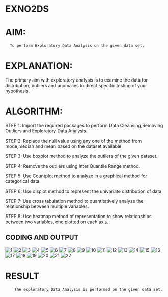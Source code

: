 # EXNO2DS
# AIM:
      To perform Exploratory Data Analysis on the given data set.
      
# EXPLANATION:
  The primary aim with exploratory analysis is to examine the data for distribution, outliers and anomalies to direct specific testing of your hypothesis.
  
# ALGORITHM:
STEP 1: Import the required packages to perform Data Cleansing,Removing Outliers and Exploratory Data Analysis.

STEP 2: Replace the null value using any one of the method from mode,median and mean based on the dataset available.

STEP 3: Use boxplot method to analyze the outliers of the given dataset.

STEP 4: Remove the outliers using Inter Quantile Range method.

STEP 5: Use Countplot method to analyze in a graphical method for categorical data.

STEP 6: Use displot method to represent the univariate distribution of data.

STEP 7: Use cross tabulation method to quantitatively analyze the relationship between multiple variables.

STEP 8: Use heatmap method of representation to show relationships between two variables, one plotted on each axis.

## CODING AND OUTPUT
![1](https://github.com/user-attachments/assets/c29c6e1a-fe60-4860-8101-33fc7937c434)
![2](https://github.com/user-attachments/assets/30438be3-8ce0-462f-a74a-1fcf59d587a8)
![3](https://github.com/user-attachments/assets/87fd7d27-833d-4446-96c5-ba9f94fde5af)
![4](https://github.com/user-attachments/assets/ded131de-ab6b-464a-a684-6c4ce866d61d)
![5](https://github.com/user-attachments/assets/904e40ea-4609-4f6a-bbd6-3238ddb07b75)
![6](https://github.com/user-attachments/assets/b594c2d7-63c0-4740-8a1f-1682bc097ddb)
![7](https://github.com/user-attachments/assets/2b11062c-dfe5-4162-9b76-6c20785aaf36)
![8](https://github.com/user-attachments/assets/cf4e6a94-1032-4a04-bd61-c43a77dc1b00)
![9](https://github.com/user-attachments/assets/38161fe8-67b6-4364-ae4c-f52ef8e0b4f0)
![10](https://github.com/user-attachments/assets/92eec709-58a2-4a07-810e-d981b691de66)
![11](https://github.com/user-attachments/assets/06028297-3dc5-4834-a459-25060f07b013)
![12](https://github.com/user-attachments/assets/106d09e5-6bf0-4f2b-a163-369b11cc86e2)
![13](https://github.com/user-attachments/assets/d9b045b7-9244-4874-90b5-eeae96802967)
![14](https://github.com/user-attachments/assets/f7c61d0d-9b56-4648-a8b8-0f869c32b2ea)
![15](https://github.com/user-attachments/assets/011369c0-2522-47bf-a6b1-6a7dfb1d413f)
![16](https://github.com/user-attachments/assets/80c66ba6-c147-4787-9d31-5beb31790f3f)
![17](https://github.com/user-attachments/assets/2e157574-be81-4575-9268-eb1eca3d51d5)
![18](https://github.com/user-attachments/assets/ca5b4699-4ab9-4103-a1b7-45c90b2cc443)
![19](https://github.com/user-attachments/assets/88566a49-1b3a-4721-91e2-83142fd48ee8)
![20](https://github.com/user-attachments/assets/eba49384-78a3-4b84-81ee-21e49c594453)
![21](https://github.com/user-attachments/assets/c74a19e7-1b72-4180-84a3-84c9af06be03)
![22](https://github.com/user-attachments/assets/a65e36dc-c117-4c3f-b9fd-09880944b6cc)
        

# RESULT
        The exploratory Data Analysis is performed on the given data set.
